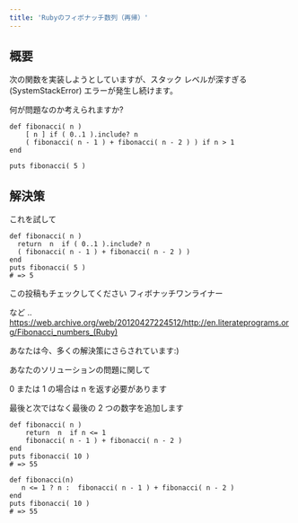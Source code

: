 ```yaml
---
title: 'Rubyのフィボナッチ数列（再帰）'
---
```


## 概要
次の関数を実装しようとしていますが、スタック レベルが深すぎる (SystemStackError) エラーが発生し続けます。

何が問題なのか考えられますか?

```
def fibonacci( n )
    [ n ] if ( 0..1 ).include? n
    ( fibonacci( n - 1 ) + fibonacci( n - 2 ) ) if n > 1
end

puts fibonacci( 5 )

```
## 解決策
これを試して

```
def fibonacci( n )
  return  n  if ( 0..1 ).include? n
  ( fibonacci( n - 1 ) + fibonacci( n - 2 ) )
end
puts fibonacci( 5 )
# => 5

```
この投稿もチェックしてください フィボナッチワンライナー

など .. https://web.archive.org/web/20120427224512/http://en.literateprograms.org/Fibonacci_numbers_(Ruby)

あなたは今、多くの解決策にさらされています:)

あなたのソリューションの問題に関して

0 または 1 の場合は n を返す必要があります

最後と次ではなく最後の 2 つの数字を追加します

```
def fibonacci( n )
    return  n  if n <= 1 
    fibonacci( n - 1 ) + fibonacci( n - 2 )
end 
puts fibonacci( 10 )
# => 55

```
```
def fibonacci(n)
   n <= 1 ? n :  fibonacci( n - 1 ) + fibonacci( n - 2 ) 
end
puts fibonacci( 10 )
# => 55

```
